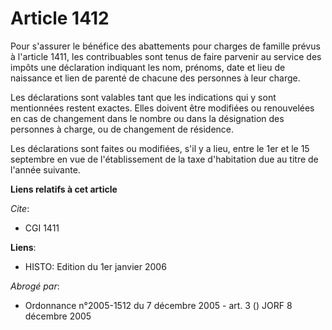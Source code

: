 # Article 1412

Pour s'assurer le bénéfice des abattements pour charges de famille prévus à l'article 1411, les contribuables sont tenus de
faire parvenir au service des impôts une déclaration indiquant les nom, prénoms, date et lieu de naissance et lien de parenté
de chacune des personnes à leur charge.

Les déclarations sont valables tant que les indications qui y sont mentionnées restent exactes. Elles doivent être modifiées
ou renouvelées en cas de changement dans le nombre ou dans la désignation des personnes à charge, ou de changement de
résidence.

Les déclarations sont faites ou modifiées, s'il y a lieu, entre le 1er et le 15 septembre en vue de l'établissement de la
taxe d'habitation due au titre de l'année suivante.

**Liens relatifs à cet article**

_Cite_:

  - CGI 1411

**Liens**:

  - HISTO: Edition du 1er janvier 2006

_Abrogé par_:

  - Ordonnance n°2005-1512 du 7 décembre 2005 - art. 3 () JORF 8 décembre 2005
